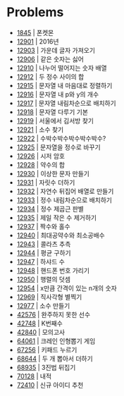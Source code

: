 # Problems

- [1845](https://programmers.co.kr/learn/courses/30/lessons/1845?language=java) | 폰켓몬
- [12901](https://programmers.co.kr/learn/courses/30/lessons/12901?language=java) | 2016년
- [12903](https://programmers.co.kr/learn/courses/30/lessons/12903?language=java) | 가운데 글자 가져오기
- [12906](https://programmers.co.kr/learn/courses/30/lessons/12906?language=java) | 같은 숫자는 싫어
- [12910](https://programmers.co.kr/learn/courses/30/lessons/12910?language=java) | 나누어 떨어지는 숫자 배열
- [12912](https://programmers.co.kr/learn/courses/30/lessons/12912?language=java) | 두 정수 사이의 합
- [12915](https://programmers.co.kr/learn/courses/30/lessons/12915?language=java) | 문자열 내 마음대로 정렬하기
- [12916](https://programmers.co.kr/learn/courses/30/lessons/12916?language=java) | 문자열 내 p와 y의 개수
- [12917](https://programmers.co.kr/learn/courses/30/lessons/12917?language=java) | 문자열 내림차순으로 배치하기
- [12918](https://programmers.co.kr/learn/courses/30/lessons/12918?language=java) | 문자열 다루기 기본
- [12919](https://programmers.co.kr/learn/courses/30/lessons/12919?language=java) | 서울에서 김서방 찾기
- [12921](https://programmers.co.kr/learn/courses/30/lessons/12921?language=java) | 소수 찾기
- [12922](https://programmers.co.kr/learn/courses/30/lessons/12922?language=java) | 수박수박수박수박수박수?
- [12925](https://programmers.co.kr/learn/courses/30/lessons/12925?language=java) | 문자열을 정수로 바꾸기
- [12926](https://programmers.co.kr/learn/courses/30/lessons/12926?language=java) | 시저 암호
- [12928](https://programmers.co.kr/learn/courses/30/lessons/12928?language=java) | 약수의 합
- [12930](https://programmers.co.kr/learn/courses/30/lessons/12930?language=java) | 이상한 문자 만들기
- [12931](https://programmers.co.kr/learn/courses/30/lessons/12931?language=java) | 자릿수 더하기
- [12932](https://programmers.co.kr/learn/courses/30/lessons/12932?language=java) | 자연수 뒤집어 배열로 만들기
- [12933](https://programmers.co.kr/learn/courses/30/lessons/12933?language=java) | 정수 내림차순으로 배치하기
- [12934](https://programmers.co.kr/learn/courses/30/lessons/12934?language=java) | 정수 제곱근 판별
- [12935](https://programmers.co.kr/learn/courses/30/lessons/12935?language=java) | 제일 작은 수 제거하기
- [12937](https://programmers.co.kr/learn/courses/30/lessons/12937?language=java) | 짝수와 홀수
- [12940](https://programmers.co.kr/learn/courses/30/lessons/12940?language=java) | 최대공약수와 최소공배수
- [12943](https://programmers.co.kr/learn/courses/30/lessons/12943?language=java) | 콜라츠 추측
- [12944](https://programmers.co.kr/learn/courses/30/lessons/12944?language=java) | 평균 구하기
- [12947](https://programmers.co.kr/learn/courses/30/lessons/12947?language=java) | 하샤드 수
- [12948](https://programmers.co.kr/learn/courses/30/lessons/12948?language=java) | 핸드폰 번호 가리기
- [12950](https://programmers.co.kr/learn/courses/30/lessons/12950?language=java) | 행렬의 덧셈
- [12954](https://programmers.co.kr/learn/courses/30/lessons/12954?language=java) | x만큼 간격이 있는 n개의 숫자
- [12969](https://programmers.co.kr/learn/courses/30/lessons/12969?language=java) | 직사각형 별찍기
- [12977](https://programmers.co.kr/learn/courses/30/lessons/12977?language=java) | 소수 만들기
- [42576](https://programmers.co.kr/learn/courses/30/lessons/42576?language=java) | 완주하지 못한 선수
- [42748](https://programmers.co.kr/learn/courses/30/lessons/42748?language=java) | K번째수
- [42840](https://programmers.co.kr/learn/courses/30/lessons/42840?language=java) | 모의고사
- [64061](https://programmers.co.kr/learn/courses/30/lessons/64061?language=java) | 크레인 인형뽑기 게임
- [67256](https://programmers.co.kr/learn/courses/30/lessons/67256?language=java) | 키패드 누르기
- [68644](https://programmers.co.kr/learn/courses/30/lessons/68644?language=java) | 두 개 뽑아서 더하기
- [68935](https://programmers.co.kr/learn/courses/30/lessons/68935?language=java) | 3진법 뒤집기
- [70128](https://programmers.co.kr/learn/courses/30/lessons/70128?language=java) | 내적
- [72410](https://programmers.co.kr/learn/courses/30/lessons/72410?language=java) | 신규 아이디 추천